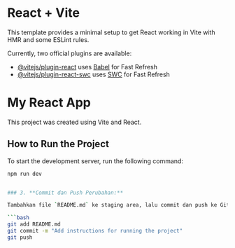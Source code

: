 # React + Vite

This template provides a minimal setup to get React working in Vite with HMR and some ESLint rules.

Currently, two official plugins are available:

- [@vitejs/plugin-react](https://github.com/vitejs/vite-plugin-react/blob/main/packages/plugin-react/README.md) uses [Babel](https://babeljs.io/) for Fast Refresh
- [@vitejs/plugin-react-swc](https://github.com/vitejs/vite-plugin-react-swc) uses [SWC](https://swc.rs/) for Fast Refresh


# My React App

This project was created using Vite and React.

## How to Run the Project

To start the development server, run the following command:

```bash
npm run dev


### 3. **Commit dan Push Perubahan:**

Tambahkan file `README.md` ke staging area, lalu commit dan push ke GitHub:

```bash
git add README.md
git commit -m "Add instructions for running the project"
git push